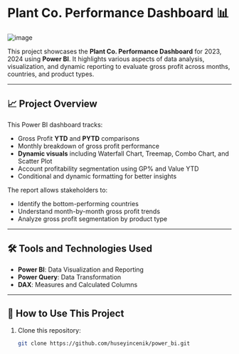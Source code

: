 # Plant Co. Performance Dashboard 📊
![image](https://github.com/user-attachments/assets/d727a4b3-14e8-4e83-aa5e-1ef4265de5a7)

This project showcases the **Plant Co. Performance Dashboard** for 2023, 2024 using **Power BI**. It highlights various aspects of data analysis, visualization, and dynamic reporting to evaluate gross profit across months, countries, and product types.

---

## 📈 **Project Overview**
This Power BI dashboard tracks:
- Gross Profit **YTD** and **PYTD** comparisons
- Monthly breakdown of gross profit performance
- **Dynamic visuals** including Waterfall Chart, Treemap, Combo Chart, and Scatter Plot
- Account profitability segmentation using GP% and Value YTD
- Conditional and dynamic formatting for better insights

The report allows stakeholders to:
- Identify the bottom-performing countries
- Understand month-by-month gross profit trends
- Analyze gross profit segmentation by product type

---

## 🛠️ **Tools and Technologies Used**
- **Power BI**: Data Visualization and Reporting
- **Power Query**: Data Transformation
- **DAX**: Measures and Calculated Columns

---

## 🚀 **How to Use This Project**
1. Clone this repository:
   ```bash
   git clone https://github.com/huseyincenik/power_bi.git
